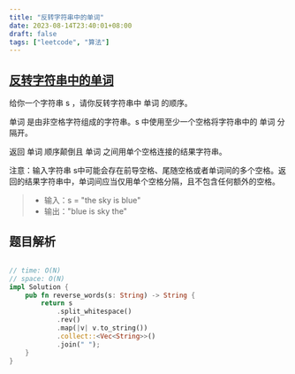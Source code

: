 ```yaml
---
title: "反转字符串中的单词"
date: 2023-08-14T23:40:01+08:00
draft: false
tags: ["leetcode", "算法"]
---
```


## [反转字符串中的单词](https://leetcode.cn/problems/reverse-words-in-a-string/)

给你一个字符串 s ，请你反转字符串中 单词 的顺序。

单词 是由非空格字符组成的字符串。s 中使用至少一个空格将字符串中的 单词 分隔开。

返回 单词 顺序颠倒且 单词 之间用单个空格连接的结果字符串。

注意：输入字符串 s中可能会存在前导空格、尾随空格或者单词间的多个空格。返回的结果字符串中，单词间应当仅用单个空格分隔，且不包含任何额外的空格。


>- 输入：s = "the sky is blue"
>- 输出："blue is sky the"


## 题目解析

```rust

// time: O(N)
// space: O(N)
impl Solution {
    pub fn reverse_words(s: String) -> String {
        return s
            .split_whitespace()
            .rev()
            .map(|v| v.to_string())
            .collect::<Vec<String>>()
            .join(" ");
    }
}

```
